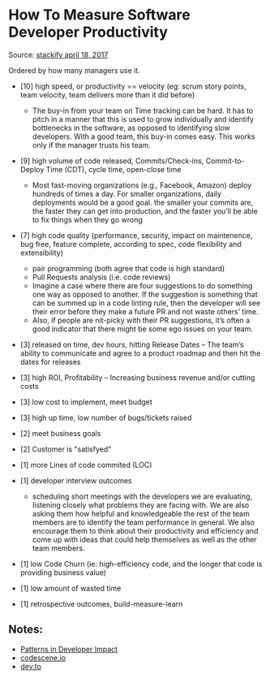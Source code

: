 # How To Measure Software Developer Productivity

Source: [stackify april 18, 2017](https://stackify.com/measuring-software-development-productivity)

Ordered by how many managers use it.

- [10] high speed, or productivity == velocity (eg: scrum story points, team velocity, team delivers more than it did before)
	
	- The buy-in from your team on Time tracking can be hard. It has to pitch in a manner that this is used to grow individually and identify bottlenecks in the software, as opposed to identifying slow developers. With a good team, this buy-in comes easy. This works only if the manager trusts his team.

- [9] high volume of code released, Commits/Check-ins, Commit-to-Deploy Time (CDT), cycle time, open-close time
	
	- Most fast-moving organizations (e.g., Facebook, Amazon) deploy hundreds of times a day. For smaller organizations, daily deployments would be a good goal. the smaller your commits are, the faster they can get into production, and the faster you’ll be able to fix things when they go wrong

- [7] high code quality (performance, security, impact on maintenence, bug free, feature complete, according to spec, code flexibility and extensibility)
	- pair programming (both agree that code is high standard)
	- Pull Requests analysis (i.e. code reviews) 
	- Imagine a case where there are four suggestions to do something one way as opposed to another. If the suggestion is something that can be summed up in a code linting rule, then the developer will see their error before they make a future PR and not waste others’ time. 
	- Also, if people are nit-picky with their PR suggestions, it’s often a good indicator that there might be some ego issues on your team.

- [3] released on time, dev hours, hitting Release Dates – The team’s ability to communicate and agree to a product roadmap and then hit the dates for releases

- [3] high ROI, Profitability – Increasing business revenue and/or cutting costs

- [3] low cost to implement, meet budget

- [3] high up time, low number of bugs/tickets raised

- [2] meet business goals

- [2] Customer is "satisfyed"

- [1] more Lines of code commited (LOC)

- [1] developer interview outcomes
	- scheduling short meetings with the developers we are evaluating, listening closely what problems they are facing with. We are also asking them how helpful and knowledgeable the rest of the team members are to identify the team performance in general. We also encourage them to think about their productivity and efficiency and come up with ideas that could help themselves as well as the other team members.

- [1] low Code Churn (ie: high-efficiency code, and the longer that code is providing business value)

- [1] low amount of wasted time

- [1] retrospective outcomes, build-measure-learn


## Notes:

- [Patterns in Developer Impact](https://blog.gitprime.com/prolific-engineers-take-small-bites-patterns-in-developer-impact/)
- [codescene.io](https://codescene.io/)
- [dev.to](https://dev.to/nickhodges/can-developer-productivity-be-measured-1npo)